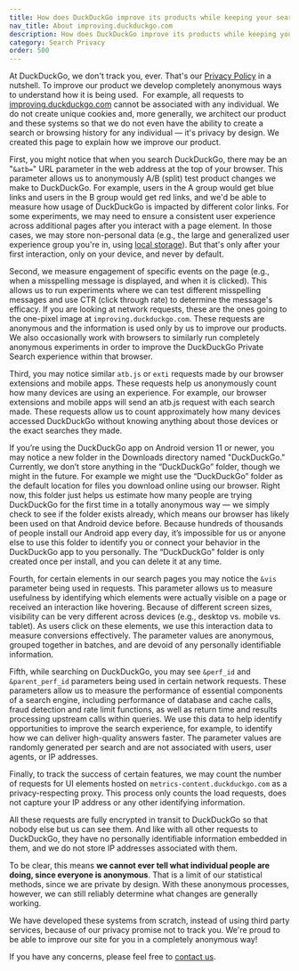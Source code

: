 ```yaml
---
title: How does DuckDuckGo improve its products while keeping your search and browsing history anonymous?
nav_title: About improving.duckduckgo.com
description: How does DuckDuckGo improve its products while keeping your search and browsing history anonymous?
category: Search Privacy
order: 500
---
```


At DuckDuckGo, we don't track you, ever. That's our [Privacy Policy](https://duckduckgo.com/privacy) in a nutshell. To improve our product we develop completely anonymous ways to understand how it is being used.  For example, all requests to [improving.duckduckgo.com](https://improving.duckduckgo.com/) cannot be associated with any individual. We do not create unique cookies and, more generally, we architect our product and these systems so that we do not even have the ability to create a search or browsing history for any individual &mdash; it's privacy by design. We created this page to explain how we improve our product.

First, you might notice that when you search DuckDuckGo, there may be an "`&atb=`" URL parameter in the web address at the top of your browser. This parameter allows us to anonymously A/B (split) test product changes we make to DuckDuckGo. For example, users in the A group would get blue links and users in the B group would get red links, and we'd be able to measure how usage of DuckDuckGo is impacted by different color links. For some experiments, we may need to ensure a consistent user experience across additional pages after you interact with a page element. In those cases, we may store non-personal data (e.g., the large and generalized user experience group you're in, using [local storage](https://developer.mozilla.org/en-US/docs/Web/API/Web_Storage_API/Using_the_Web_Storage_API)). But that's only after your first interaction, only on your device, and never by default.

Second, we measure engagement of specific events on the page (e.g., when a misspelling message is displayed, and when it is clicked). This allows us to run experiments where we can test different misspelling messages and use CTR (click through rate) to determine the message's efficacy. If you are looking at network requests, these are the ones going to the one-pixel image at `improving.duckduckgo.com`. These requests are anonymous and the information is used only by us to improve our products. We also occasionally work with browsers to similarly run completely anonymous experiments in order to improve the DuckDuckGo Private Search experience within that browser.

Third, you may notice similar `atb.js` or `exti` requests made by our browser extensions and mobile apps. These requests help us anonymously count how many devices are using an experience. For example, our browser extensions and mobile apps will send an atb.js request with each search made. These requests allow us to count approximately how many devices accessed DuckDuckGo without knowing anything about those devices or the exact searches they made.

If you’re using the DuckDuckGo app on Android version 11 or newer, you may notice a new folder in the Downloads directory named "DuckDuckGo." Currently, we don’t store anything in the “DuckDuckGo” folder, though we might in the future. For example we might use the “DuckDuckGo” folder as the default location for files you download online using our browser. Right now, this folder just helps us estimate how many people are trying DuckDuckGo for the first time in a totally anonymous way — we simply check to see if the folder exists already, which means our browser has likely been used on that Android device before. Because hundreds of thousands of people install our Android app every day, it’s impossible for us or anyone else to use this folder to identify you or connect your behavior in the DuckDuckGo app to you personally. The “DuckDuckGo” folder is only created once per install, and you can delete it at any time.

Fourth, for certain elements in our search pages you may notice the `&vis` parameter being used in requests. This parameter allows us to measure usefulness by identifying which elements were actually visible on a page or received an interaction like hovering. Because of different screen sizes, visibility can be very different across devices (e.g., desktop vs. mobile vs. tablet). As users click on these elements, we use this interaction data to measure conversions effectively. The parameter values are anonymous, grouped together in batches, and are devoid of any personally identifiable information.

Fifth, while searching on DuckDuckGo, you may see `&perf_id` and `&parent_perf_id` parameters being used in certain network requests. These parameters allow us to measure the performance of essential components of a search engine, including performance of database and cache calls, fraud detection and rate limit functions, as well as return time and results processing upstream calls within queries. We use this data to help identify opportunities to improve the search experience, for example, to identify how we can deliver high-quality answers faster. The parameter values are randomly generated per search and are not associated with users, user agents, or IP addresses.

Finally, to track the success of certain features, we may count the number of requests for UI elements hosted on `metrics-content.duckduckgo.com` as a privacy-respecting proxy. This process only counts the load requests, does not capture your IP address or any other identifying information.

All these requests are fully encrypted in transit to DuckDuckGo so that nobody else but us can see them. And like with all other requests to DuckDuckGo, they have no personally identifiable information embedded in them, and we do not store IP addresses associated with them.

To be clear, this means **we cannot ever tell what individual people are doing, since everyone is anonymous**. That is a limit of our statistical methods, since we are private by design. With these anonymous processes, however, we can still reliably determine what changes are generally working.

We have developed these systems from scratch, instead of using third party services, because of our privacy promise not to track you. We're proud to be able to improve our site for you in a completely anonymous way!

If you have any concerns, please feel free to <a href="{{ site.baseurl }}/company/contact-us/">contact us</a>.
